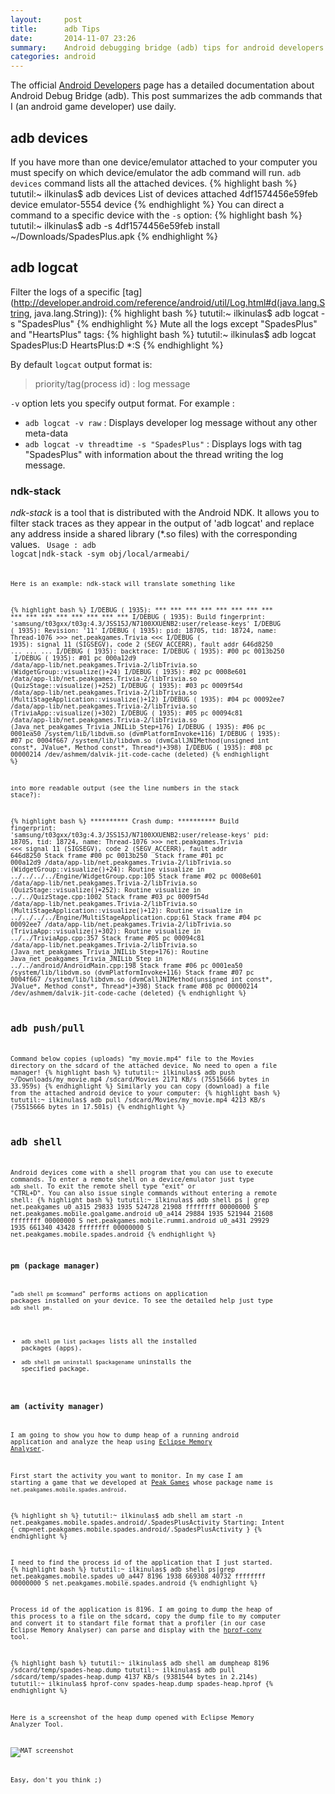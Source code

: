 ```yaml
---
layout:     post
title:      adb Tips
date:       2014-11-07 23:26
summary:    Android debugging bridge (adb) tips for android developers
categories: android
---
```

The official [Android Developers](http://developer.android.com/tools/help/adb.html) page has a detailed documentation about Android Debug Bridge (adb). This post summarizes the adb commands that I (an android game developer) use daily.

## adb devices
If you have more than one device/emulator attached to your computer you must specify on which device/emulator the adb command will run. <code>adb devices</code> command lists all the attached devices.
{% highlight bash %}
tututil:~ ilkinulas$ adb devices
List of devices attached
4df1574456e59feb	device
emulator-5554	device
{% endhighlight %}
You can direct a command to a specific device with the <code>-s</code> option:
{% highlight bash %}
tututil:~ ilkinulas$ adb -s 4df1574456e59feb  install  ~/Downloads/SpadesPlus.apk
{% endhighlight %}

## adb logcat
Filter the logs of a specific [tag](http://developer.android.com/reference/android/util/Log.html#d(java.lang.String, java.lang.String)):
{% highlight bash %}
tututil:~ ilkinulas$ adb logcat -s "SpadesPlus"
{% endhighlight %}
Mute all the logs except "SpadesPlus" and "HeartsPlus" tags:
{% highlight bash %}
tututil:~ ilkinulas$ adb logcat SpadesPlus:D HeartsPlus:D *:S
{% endhighlight %}

By default <code>logcat</code> output format is:

> priority/tag(process id) : log message

<code>-v</code> option lets you specify output format. For example :

* <code>adb logcat -v raw</code> : Displays developer log message without any other meta-data
* <code>adb logcat -v threadtime -s "SpadesPlus"</code> : Displays logs with tag "SpadesPlus" with information about the thread writing the log message.

### ndk-stack
_ndk-stack_ is a tool that is distributed with the Android NDK. It allows you to filter stack traces as they appear in the output of 'adb logcat' and replace any address inside a shared library (*.so files) with the corresponding values.
<code>
Usage : adb logcat|ndk-stack -sym obj/local/armeabi/
<code>

Here is an example:
ndk-stack will translate something like

{% highlight bash %}
I/DEBUG   ( 1935): *** *** *** *** *** *** *** *** *** *** *** *** *** *** *** ***
I/DEBUG   ( 1935): Build fingerprint: 'samsung/t03gxx/t03g:4.3/JSS15J/N7100XXUENB2:user/release-keys'
I/DEBUG   ( 1935): Revision: '11'
I/DEBUG   ( 1935): pid: 18705, tid: 18724, name: Thread-1076  >>> net.peakgames.Trivia <<<
I/DEBUG   ( 1935): signal 11 (SIGSEGV), code 2 (SEGV_ACCERR), fault addr 646d8250
...
...
...
I/DEBUG   ( 1935): backtrace:
I/DEBUG   ( 1935):     #00  pc 0013b250  <unknown>
I/DEBUG   ( 1935):     #01  pc 000a12d9  /data/app-lib/net.peakgames.Trivia-2/libTrivia.so (WidgetGroup::visualize()+24)
I/DEBUG   ( 1935):     #02  pc 0008e601  /data/app-lib/net.peakgames.Trivia-2/libTrivia.so (QuizStage::visualize()+252)
I/DEBUG   ( 1935):     #03  pc 0009f54d  /data/app-lib/net.peakgames.Trivia-2/libTrivia.so (MultiStageApplication::visualize()+12)
I/DEBUG   ( 1935):     #04  pc 00092ee7  /data/app-lib/net.peakgames.Trivia-2/libTrivia.so (TriviaApp::visualize()+302)
I/DEBUG   ( 1935):     #05  pc 00094c81  /data/app-lib/net.peakgames.Trivia-2/libTrivia.so (Java_net_peakgames_Trivia_JNILib_Step+176)
I/DEBUG   ( 1935):     #06  pc 0001ea50  /system/lib/libdvm.so (dvmPlatformInvoke+116)
I/DEBUG   ( 1935):     #07  pc 0004f667  /system/lib/libdvm.so (dvmCallJNIMethod(unsigned int const*, JValue*, Method const*, Thread*)+398)
I/DEBUG   ( 1935):     #08  pc 00000214  /dev/ashmem/dalvik-jit-code-cache (deleted)
{% endhighlight %}

into more readable output (see the line numbers in the stack stace?): 

{% highlight bash %}
********** Crash dump: **********
Build fingerprint: 'samsung/t03gxx/t03g:4.3/JSS15J/N7100XXUENB2:user/release-keys'
pid: 18705, tid: 18724, name: Thread-1076  >>> net.peakgames.Trivia <<<
signal 11 (SIGSEGV), code 2 (SEGV_ACCERR), fault addr 646d8250
Stack frame #00  pc 0013b250  <unknown>
Stack frame #01  pc 000a12d9  /data/app-lib/net.peakgames.Trivia-2/libTrivia.so (WidgetGroup::visualize()+24): Routine visualize in ../../../../Engine/WidgetGroup.cpp:105
Stack frame #02  pc 0008e601  /data/app-lib/net.peakgames.Trivia-2/libTrivia.so (QuizStage::visualize()+252): Routine visualize in ../../QuizStage.cpp:1002
Stack frame #03  pc 0009f54d  /data/app-lib/net.peakgames.Trivia-2/libTrivia.so (MultiStageApplication::visualize()+12): Routine visualize in ../../../../Engine/MultiStageApplication.cpp:61
Stack frame #04  pc 00092ee7  /data/app-lib/net.peakgames.Trivia-2/libTrivia.so (TriviaApp::visualize()+302): Routine visualize in ../../TriviaApp.cpp:357
Stack frame #05  pc 00094c81  /data/app-lib/net.peakgames.Trivia-2/libTrivia.so (Java_net_peakgames_Trivia_JNILib_Step+176): Routine Java_net_peakgames_Trivia_JNILib_Step in ../../android/AndroidMain.cpp:198
Stack frame #06  pc 0001ea50  /system/lib/libdvm.so (dvmPlatformInvoke+116)
Stack frame #07  pc 0004f667  /system/lib/libdvm.so (dvmCallJNIMethod(unsigned int const*, JValue*, Method const*, Thread*)+398)
Stack frame #08  pc 00000214  /dev/ashmem/dalvik-jit-code-cache (deleted)
{% endhighlight %}

## adb push/pull
Command below copies (uploads) "my_movie.mp4" file to the Movies directory on the sdcard of the attached device. No need to open a file manager!
{% highlight bash %}
tututil:~ ilkinulas$ adb push ~/Downloads/my_movie.mp4 /sdcard/Movies
2171 KB/s (75515666 bytes in 33.959s)
{% endhighlight %}
Similarly you can copy (download) a file from the attached android device to your computer:
{% highlight bash %}
tututil:~ ilkinulas$ adb pull /sdcard/Movies/my_movie.mp4
4213 KB/s (75515666 bytes in 17.501s)
{% endhighlight %}

## adb shell
Android devices come with a shell program that you can use to execute commands. To enter a remote shell on a device/emulator just type <code>adb shell</code>. To exit the remote shell type "exit" or "CTRL+D". You can also issue single commands without entering a remote shell:
{% highlight bash %}
tututil:~ ilkinulas$ adb shell ps | grep net.peakgames
u0_a315   29833 1935  524728 21908 ffffffff 00000000 S net.peakgames.mobile.goalgame.android
u0_a414   29884 1935  521944 21608 ffffffff 00000000 S net.peakgames.mobile.rummi.android
u0_a431   29929 1935  661340 43428 ffffffff 00000000 S net.peakgames.mobile.spades.android
{% endhighlight %}

### pm (package manager)
"<code>adb shell pm $command</code>"  performs actions on application packages installed on your device. To see the detailed help just type <code>adb shell pm</code>.

* <code>adb shell pm list packages</code> lists all the installed packages (apps).
* <code>adb shell pm uninstall $packagename</code> uninstalls the specified package.

### am (activity manager)

I am going to show you how to dump heap of a running android application and analyze the heap using [Eclipse Memory Analyser](http://www.eclipse.org/mat/downloads.php).

First start the activity you want to monitor. In my case I am starting a game that we developed at [Peak Games](http://www.peakgames.net) whose package name is <code>net.peakgames.mobile.spades.android</code>.

{% highlight sh %}
tututil:~ ilkinulas$ adb shell am start -n net.peakgames.mobile.spades.android/.SpadesPlusActivity
Starting: Intent { cmp=net.peakgames.mobile.spades.android/.SpadesPlusActivity }
{% endhighlight %}

I need to find the process id of the application that I just started.
{% highlight bash %}
tututil:~ ilkinulas$ adb shell ps|grep net.peakgames.mobile.spades
u0_a447   8196  1938  669308 40732 ffffffff 00000000 S net.peakgames.mobile.spades.android
{% endhighlight %}

Process id of the application is 8196. I am going to dump the heap of this process to a file on the sdcard, copy the dump file to my computer and convert it to standart file format that a profiler (in our case Eclipse Memory Analyser) can parse and display with the [hprof-conv](http://developer.android.com/tools/help/hprof-conv.html) tool.

{% highlight bash %}
tututil:~ ilkinulas$ adb shell am dumpheap 8196 /sdcard/temp/spades-heap.dump
tututil:~ ilkinulas$ adb pull /sdcard/temp/spades-heap.dump
4137 KB/s (9381544 bytes in 2.214s)
tututil:~ ilkinulas$ hprof-conv spades-heap.dump spades-heap.hprof
{% endhighlight %}

Here is a screenshot of the heap dump opened with Eclipse Memory Analyzer Tool.

![MAT screenshot](http://drive.google.com/uc?export=view&id=0B3D9FLuaG8DNcmpGb3BPWVptR2c)

Easy, don't you think ;)
